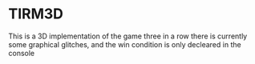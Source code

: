 # TIRM3D

This is a 3D implementation of the game three in a row there is currently some graphical glitches, and the win condition is only 
decleared in the console
